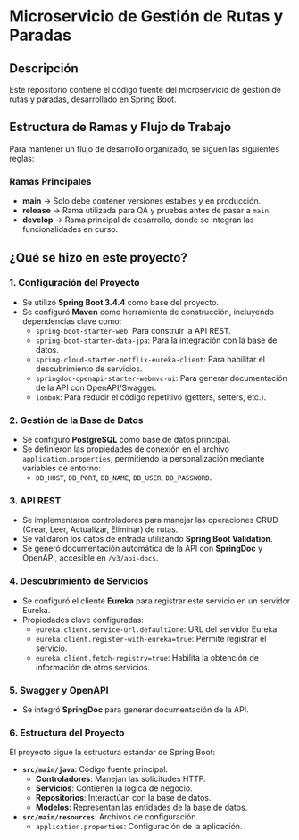 # Microservicio de Gestión de Rutas y Paradas

## Descripción
Este repositorio contiene el código fuente del microservicio de gestión de rutas y paradas, desarrollado en Spring Boot.

## Estructura de Ramas y Flujo de Trabajo
Para mantener un flujo de desarrollo organizado, se siguen las siguientes reglas:

### Ramas Principales
- **main** → Solo debe contener versiones estables y en producción.
- **release** → Rama utilizada para QA y pruebas antes de pasar a `main`.
- **develop** → Rama principal de desarrollo, donde se integran las funcionalidades en curso.

## ¿Qué se hizo en este proyecto?

### 1. **Configuración del Proyecto**
- Se utilizó **Spring Boot 3.4.4** como base del proyecto.
- Se configuró **Maven** como herramienta de construcción, incluyendo dependencias clave como:
  - `spring-boot-starter-web`: Para construir la API REST.
  - `spring-boot-starter-data-jpa`: Para la integración con la base de datos.
  - `spring-cloud-starter-netflix-eureka-client`: Para habilitar el descubrimiento de servicios.
  - `springdoc-openapi-starter-webmvc-ui`: Para generar documentación de la API con OpenAPI/Swagger.
  - `lombok`: Para reducir el código repetitivo (getters, setters, etc.).

### 2. **Gestión de la Base de Datos**
- Se configuró **PostgreSQL** como base de datos principal.
- Se definieron las propiedades de conexión en el archivo `application.properties`, permitiendo la personalización mediante variables de entorno:
  - `DB_HOST`, `DB_PORT`, `DB_NAME`, `DB_USER`, `DB_PASSWORD`.

### 3. **API REST**
- Se implementaron controladores para manejar las operaciones CRUD (Crear, Leer, Actualizar, Eliminar) de rutas.
- Se validaron los datos de entrada utilizando **Spring Boot Validation**.
- Se generó documentación automática de la API con **SpringDoc** y OpenAPI, accesible en `/v3/api-docs`.

### 4. **Descubrimiento de Servicios**
- Se configuró el cliente **Eureka** para registrar este servicio en un servidor Eureka.
- Propiedades clave configuradas:
  - `eureka.client.service-url.defaultZone`: URL del servidor Eureka.
  - `eureka.client.register-with-eureka=true`: Permite registrar el servicio.
  - `eureka.client.fetch-registry=true`: Habilita la obtención de información de otros servicios.

### 5. **Swagger y OpenAPI**
- Se integró **SpringDoc** para generar documentación de la API.

### 6. **Estructura del Proyecto**
El proyecto sigue la estructura estándar de Spring Boot:
- **`src/main/java`**: Código fuente principal.
  - **Controladores**: Manejan las solicitudes HTTP.
  - **Servicios**: Contienen la lógica de negocio.
  - **Repositorios**: Interactúan con la base de datos.
  - **Modelos**: Representan las entidades de la base de datos.
- **`src/main/resources`**: Archivos de configuración.
  - `application.properties`: Configuración de la aplicación.
